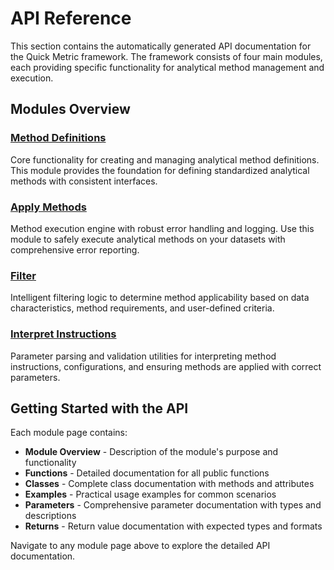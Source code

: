 # API Reference

This section contains the automatically generated API documentation for the Quick Metric framework. The framework consists of four main modules, each providing specific functionality for analytical method management and execution.

## Modules Overview

### [Method Definitions](method_definitions.md)
Core functionality for creating and managing analytical method definitions. This module provides the foundation for defining standardized analytical methods with consistent interfaces.

### [Apply Methods](apply_methods.md)  
Method execution engine with robust error handling and logging. Use this module to safely execute analytical methods on your datasets with comprehensive error reporting.

### [Filter](filter.md)
Intelligent filtering logic to determine method applicability based on data characteristics, method requirements, and user-defined criteria.

### [Interpret Instructions](interpret_instructions.md)
Parameter parsing and validation utilities for interpreting method instructions, configurations, and ensuring methods are applied with correct parameters.

## Getting Started with the API

Each module page contains:

- **Module Overview** - Description of the module's purpose and functionality
- **Functions** - Detailed documentation for all public functions
- **Classes** - Complete class documentation with methods and attributes  
- **Examples** - Practical usage examples for common scenarios
- **Parameters** - Comprehensive parameter documentation with types and descriptions
- **Returns** - Return value documentation with expected types and formats

Navigate to any module page above to explore the detailed API documentation.
